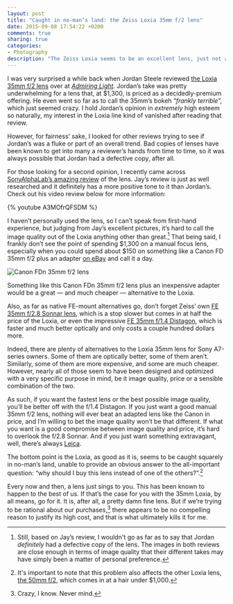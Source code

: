 ```yaml
---
layout: post
title: "Caught in no-man’s land: the Zeiss Loxia 35mm f/2 lens"
date: 2015-09-08 17:54:22 +0200
comments: true
sharing: true
categories: 
- Photography
description: "The Zeiss Loxia seems to be an excellent lens, just not a lens anyone should buy."
---
```


I was very surprised a while back when Jordan Steele reviewed [the Loxia 35mm f/2 lens](http://www.amazon.com/gp/product/B00Q2QAHOU/ref=as_li_tl?ie=UTF8&camp=1789&creative=390957&creativeASIN=B00Q2QAHOU&linkCode=as2&tag=analogsens-20&linkId=5ZFVRCBMWICW4K2W) over at [_Admiring Light_](http://admiringlight.com/blog/review-zeiss-loxia-35mm-f2-biogon-t/). Jordan’s take was pretty underwhelming for a lens that, at $1,300, is priced as a decidedly-premium offering. He even went so far as to call the 35mm’s bokeh “_frankly terrible_”, which just seemed crazy. I hold Jordan’s opinion in _extremely_ high esteem so naturally, my interest in the Loxia line kind of vanished after reading that review.

However, for fairness’ sake, I looked for other reviews trying to see if Jordan’s was a fluke or part of an overall trend. Bad copies of lenses have been known to get into many a reviewer’s hands from time to time, so it was always possible that Jordan had a defective copy, after all. 

For those looking for a second opinion, I recently came across [SonyAlphaLab’s amazing review](http://sonyalphalab.com/product-review/zeiss-loxia-35mm-f2-biogon-t-lens-review-using-sony-a7r/) of the lens. Jay’s review is just as well researched and it definitely has a more positive tone to it than Jordan’s. Check out his video review below for more information:

{% youtube A3MOfrQFSDM %}

I haven’t personally used the lens, so I can’t speak from first-hand experience, but judging from Jay’s excellent pictures, it’s hard to call the image quality out of the Loxia anything other than great.[^Loxia1] That being said, I frankly don’t see the point of spending $1,300 on a manual focus lens, especially when you could spend about $150 on something like a Canon FD 35mm f/2 plus an adapter [on eBay](http://www.ebay.com/sch/i.html?_odkw=canon+35mm+F%2F2&_osacat=0&_from=R40&_trksid=m570.l1313&_nkw=canon+35mm+FD+F%2F2&_sacat=0) and call it a day.

[^Loxia1]: Still, based on Jay’s review, I wouldn't go as far as to say that Jordan _definitely_ had a defective copy of the lens. The images in both reviews are close enough in terms of image quality that their different takes may have simply been a matter of personal preference. 

<p class="extra-width"><img src="https://farm1.staticflickr.com/757/21222954326_20c75d6c03_o.jpg" title="Canon FDn 35mm f/2 lens"/></p>

<p class="photo-credit">Something like this Canon FDn 35mm f/2 lens plus an inexpensive adapter would be a great — and much cheaper — alternative to the Loxia.</p>

Also, as far as native FE-mount alternatives go, don’t forget Zeiss’ own [FE 35mm f/2.8 Sonnar lens](http://www.amazon.com/gp/product/B00FSB79KU/ref=as_li_tl?ie=UTF8&camp=1789&creative=390957&creativeASIN=B00FSB79KU&linkCode=as2&tag=analogsens-20&linkId=EY4765HFQYHVGBDI), which is a stop slower but comes in at half the price of the Loxia, or even the impressive [FE 35mm f/1.4 Distagon](http://www.amazon.com/gp/product/B00U29GNBO/ref=as_li_tl?ie=UTF8&camp=1789&creative=390957&creativeASIN=B00U29GNBO&linkCode=as2&tag=analogsens-20&linkId=VJSA2BDQJDBUUT7N), which is faster and much better optically and only costs a couple hundred dollars more.

Indeed, there are plenty of alternatives to the Loxia 35mm lens for Sony A7-series owners. Some of them are optically better, some of them aren’t. Similarly, some of them are more expensive, and some are much cheaper. However, nearly all of those seem to have been designed and optimized with a very specific purpose in mind, be it image quality, price or a sensible combination of the two. 

As such, if you want the fastest lens or the best possible image quality, you’ll be better off with the f/1.4 Distagon. If you just want a good manual 35mm f/2 lens, nothing will ever beat an adapted lens like the Canon in price, and I’m willing to bet the image quality won’t be that different. If what you want is a good compromise between image quality and price, it’s hard to overlook the f/2.8 Sonnar. And if you just want something extravagant, well, there’s always [Leica](http://www.amazon.com/gp/product/B004GZ3AHU/ref=as_li_tl?ie=UTF8&camp=1789&creative=390957&creativeASIN=B004GZ3AHU&linkCode=as2&tag=analogsens-20&linkId=6M6X2E7WB42NRTPK).

The bottom point is the Loxia, as good as it is, seems to be caught squarely in no-man’s land, unable to provide an obvious answer to the all-important question: “why should I buy this lens instead of one of the others?”.[^Loxia2]

[^Loxia2]: It's important to note that this problem also affects the other Loxia lens, [the 50mm f/2](http://www.bhphotovideo.com/c/product/1080387-REG/zeiss_2103_748_loxia_50mm_f_2_planar.html), which comes in at a hair under $1,000.

Every now and then, a lens just sings to you. This has been known to happen to the best of us. If that’s the case for you with the 35mm Loxia, by all means, go for it. It is, after all, a pretty damn fine lens. But if we’re trying to be rational about our purchases,[^Loxia3] there appears to be no compelling reason to justify its high cost, and that is what ultimately kills it for me.

[^Loxia3]: Crazy, I know. Never mind.